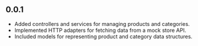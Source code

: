 ## 0.0.1

- Added controllers and services for managing products and categories.
- Implemented HTTP adapters for fetching data from a mock store API.
- Included models for representing product and category data structures.

